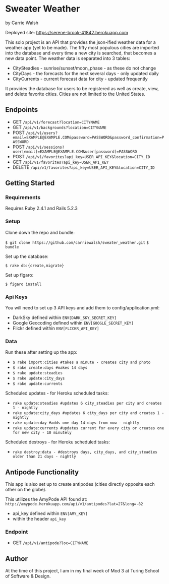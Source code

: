 # Sweater Weather
by Carrie Walsh

Deployed site: https://serene-brook-41842.herokuapp.com

This solo project is an API that provides the json-ified weather data for a weather app (yet to be made). The fifty most populous cities are imported into the database and every time a new city is searched, that becomes a new data point. The weather data is separated into 3 tables:
- CitySteadies - sunrise/sunset/moon_phase - as these do not change
- CityDays - the forecasts for the next several days - only updated daily
- CityCurrents - current forecast data for city - updated frequently

It provides the database for users to be registered as well as create, view, and delete favorite cities. Cities are not limited to the United States.

## Endpoints

- GET `/api/v1/forecast?location=CITYNAME`
- GET `/api/v1/backgrounds?location=CITYNAME`
- POST `/api/v1/users?email=EXAMPLE@EXAMPLE.COM&password=PASSWORD&password_confirmation=PASSWORD`
- POST `/api/v1/sessions?user[email]=EXAMPLE@EXAMPLE.COM&user[password]=PASSWORD`
- POST `/api/v1/favorites?api_key=USER_API_KEY&location=CITY_ID`
- GET `/api/v1/favorites?api_key=USER_API_KEY`
- DELETE `/api/v1/favorites?api_key=USER_API_KEY&location=CITY_ID`

## Getting Started

### Requirements

Requires Ruby 2.4.1 and Rails 5.2.3

### Setup

Clone down the repo and bundle:

`$ git clone https://github.com/carriewalsh/sweater_weather.git`
`$ bundle`

Set up the database:

`$ rake db:{create,migrate}`

Set up figaro:

`$ figaro install`

### Api Keys

You will need to set up 3 API keys and add them to config/application.yml:

- DarkSky defined within `ENV[DARK_SKY_SECRET_KEY]`
- Google Geocoding defined within `ENV[GOOGLE_SECRET_KEY]`
- Flickr defined within `ENV[FLICKR_API_KEY]`

### Data

Run these after setting up the app:

- `$ rake import:cities #takes a minute - creates city and photo`
- `$ rake create:days #makes 14 days`
- `$ rake update:steadies`
- `$ rake update:city_days`
- `$ rake update:currents`

Scheduled updates - for Heroku scheduled tasks:

- `rake update:steadies #updates 6 city_steadies per city and creates 1 - nightly`
- `rake update:city_days #updates 6 city_days per city and creates 1 - nightly`
- `rake update:day #adds one day 14 days from now - nightly`
- `rake update:currents #updates current for every city or creates one for new city - 10 minutely`

Scheduled destroys - for Heroku scheduled tasks:

- `rake destroy:data - #destroys days, city_days, and city_steadies older than 21 days - nightly`

## Antipode Functionality

This app is also set up to create antipodes (cities directly opposite each other on the globe).

This utilizes the AmyPode API found at: `http://amypode.herokuapp.com/api/v1/antipodes?lat=27&long=-82`

- api_key defined within `ENV[AMY_KEY]`
- within the header `api_key`

### Endpoint

- GET `/api/v1/antipode?loc=CITYNAME`

## Author

At the time of this project, I am in my final week of Mod 3 at Turing School of Software & Design.
